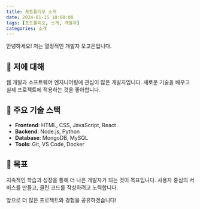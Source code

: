 ```yaml
---
title: 포트폴리오 소개
date: 2024-01-15 10:00:00
tags: [포트폴리오, 소개, 개발자]
categories: 소개
---
```


안녕하세요! 저는 열정적인 개발자 오고은입니다.

## 🚀 저에 대해

웹 개발과 소프트웨어 엔지니어링에 관심이 많은 개발자입니다. 새로운 기술을 배우고 실제 프로젝트에 적용하는 것을 좋아합니다.

## 💼 주요 기술 스택

- **Frontend**: HTML, CSS, JavaScript, React
- **Backend**: Node.js, Python
- **Database**: MongoDB, MySQL
- **Tools**: Git, VS Code, Docker

## 🎯 목표

지속적인 학습과 성장을 통해 더 나은 개발자가 되는 것이 목표입니다. 사용자 중심의 서비스를 만들고, 클린 코드를 작성하려고 노력합니다.

앞으로 더 많은 프로젝트와 경험을 공유하겠습니다!
